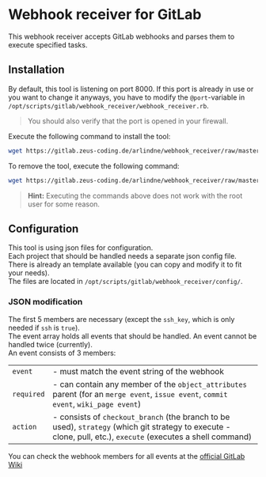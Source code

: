 # Webhook receiver for GitLab
This webhook receiver accepts GitLab webhooks and parses them to execute specified tasks.  
  
## Installation  
By default, this tool is listening on port 8000. If this port is already in use or you want to change it anyways, you have to modify the `@port`-variable in `/opt/scripts/gitlab/webhook_receiver/webhook_receiver.rb`.  
  
>You should also verify that the port is opened in your firewall.  

Execute the following command to install the tool:
```bash
wget https://gitlab.zeus-coding.de/arlindne/webhook_receiver/raw/master/install -O - | sudo bash
```
  
To remove the tool, execute the following command:
```bash
wget https://gitlab.zeus-coding.de/arlindne/webhook_receiver/raw/master/remove -O - | sudo bash
```  
  
>**Hint:** Executing the commands above does not work with the root user for some reason.  
  
## Configuration
This tool is using json files for configuration.  
Each project that should be handled needs a separate json config file.  
There is already an template available (you can copy and modify it to fit your needs).  
The files are located in `/opt/scripts/gitlab/webhook_receiver/config/`.  
  
### JSON modification  
The first 5 members are necessary (except the `ssh_key`, which is only needed if `ssh` is `true`).  
The event array holds all events that should be handled. An event cannot be handled twice (currently).  
An event consists of 3 members:   
  
|||
| :--- | :--- |
| `event`    | - must match the event string of the webhook|
| `required`|  - can contain any member of the `object_attributes` parent (for an `merge event`, `issue event`, `commit event`, `wiki_page event`)|
| `action` |   - consists of `checkout_branch` (the branch to be used), `strategy` (which git strategy to execute - clone, pull, etc.), `execute` (executes a shell command)|  
  
You can check the webhook members for all events at the [official GitLab Wiki](https://docs.gitlab.com/ee/user/project/integrations/webhooks.html#events)